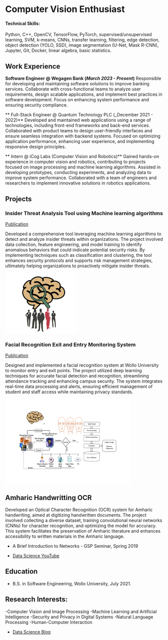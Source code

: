 # Computer Vision Enthusiast

#### Technical Skills:
Python, C++, OpenCV, TensorFlow, PyTorch, supervised/unsupervised learning, SVM, k-means, CNNs, transfer learning, filtering, edge detection, object detection (YOLO, SSD), image segmentation (U-Net, Mask R-CNN), Jupyter, Git, Docker, linear algebra, basic statistics.					       		

## Work Experience
**Software Engineer @ Wegagen Bank (_March 2023 - Present_)**
Responsible for developing and maintaining software solutions to improve banking services. Collaborate with cross-functional teams to analyze user requirements, design scalable applications, and implement best practices in software development. Focus on enhancing system performance and ensuring security compliance.

** Full-Stack Engineer @ Quantum Technology PLC (_December 2021 - 2022)**
Developed and maintained web applications using a range of technologies, including front-end frameworks and back-end services. Collaborated with product teams to design user-friendly interfaces and ensure seamless integration with backend systems. Focused on optimizing application performance, enhancing user experience, and implementing responsive design principles.

** Intern @ iCog Labs (Computer Vision and Robotics)**
Gained hands-on experience in computer vision and robotics, contributing to projects focused on image processing and machine learning algorithms. Assisted in developing prototypes, conducting experiments, and analyzing data to improve system performance. Collaborated with a team of engineers and researchers to implement innovative solutions in robotics applications.

## Projects
### Insider Threat Analysis Tool using Machine learning algorithms 
[Publication](https://www.mdpi.com/1424-8220/22/8/3048)

Developed a comprehensive tool leveraging machine learning algorithms to detect and analyze insider threats within organizations. The project involved data collection, feature engineering, and model training to identify anomalous behaviors that could indicate potential security risks. By implementing techniques such as classification and clustering, the tool enhances security protocols and supports risk management strategies, ultimately helping organizations to proactively mitigate insider threats.

![EEG Band Discovery](/assets/img/eeg_band_discovery.png)

### Facial Recognition Exit and Entry Monitoring System
[Publication](https://www.mdpi.com/1424-8220/22/11/4240)

Designed and implemented a facial recognition system at Wollo University to monitor entry and exit points. The project utilized deep learning techniques for accurate facial detection and recognition, streamlining attendance tracking and enhancing campus security. The system integrates real-time data processing and alerts, ensuring efficient management of student and staff access while maintaining privacy standards.

![Bike Study](/assets/img/bike_study.png)

## Amharic Handwritting OCR
Developed an Optical Character Recognition (OCR) system for Amharic handwriting, aimed at digitizing handwritten documents. The project involved collecting a diverse dataset, training convolutional neural networks (CNNs) for character recognition, and optimizing the model for accuracy. This system facilitates the preservation of Amharic literature and enhances accessibility to written materials in the Amharic language.
- A Brief Introduction to Networks - GSP Seminar, Spring 2019

- [Data Science YouTube](https://www.youtube.com/channel/UCa9gErQ9AE5jT2DZLjXBIdA)
  
## Education
-  B.S. in Software Engineering, Wollo University, July 2021.
  
## Research Interests:

-Computer Vision and Image Processing
-Machine Learning and Artificial Intelligence
-Security and Privacy in Digital Systems
-Natural Language Processing
-Human-Computer Interaction
- [Data Science Blog](https://medium.com/@shawhin)
